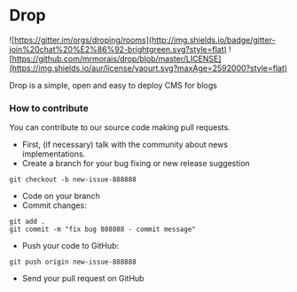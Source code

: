 # Drop
![https://gitter.im/orgs/droping/rooms](http://img.shields.io/badge/gitter-join%20chat%20%E2%86%92-brightgreen.svg?style=flat)
![https://github.com/mrmorais/drop/blob/master/LICENSE](https://img.shields.io/aur/license/yaourt.svg?maxAge=2592000?style=flat)

Drop is a simple, open and easy to deploy CMS for blogs

### How to contribute
You can contribute to our source code making pull requests.

- First, (if necessary) talk with the community about news implementations.
- Create a branch for your bug fixing or new release suggestion
```
git checkout -b new-issue-888888
```
- Code on your branch
- Commit changes:
```
git add .
git commit -m "fix bug 888888 - commit message"
```
- Push your code to GitHub:
```
git push origin new-issue-888888
```
- Send your pull request on GitHub
